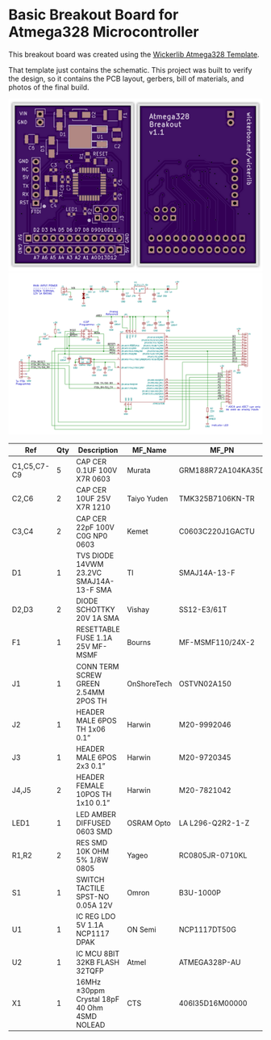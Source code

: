 # Basic Breakout Board for Atmega328 Microcontroller

This breakout board was created using the <a href="https://github.com/wickerbox/wickerlib/blob/master/templates/atmega328-template.zip?raw=true">Wickerlib Atmega328 Template</a>. 

That template just contains the schematic. This project was built to verify the design, so it contains the PCB layout, gerbers, bill of materials, and photos of the final build.

<img src="oshpreview.png">

<img src="schematic.png">

|Ref|Qty|Description|MF_Name|MF_PN|Digikey|
|---|---|-----------|-------|-----|-------|
|C1,C5,C7-C9|5|CAP CER 0.1UF 100V X7R 0603|Murata|GRM188R72A104KA35D|490-3285-1-ND|
|C2,C6|2|CAP CER 10UF 25V X7R 1210|Taiyo Yuden|TMK325B7106KN-TR|587-2599-1-ND|
|C3,C4|2|CAP CER 22pF 100V C0G NP0 0603|Kemet|C0603C220J1GACTU|399-7874-1-ND|
|D1|1|TVS DIODE 14VWM 23.2VC SMAJ14A-13-F SMA|TI|SMAJ14A-13-F|SMAJ14A-FDICT-ND|
|D2,D3|2|DIODE SCHOTTKY 20V 1A SMA|Vishay|SS12-E3/61T|SS12-E3/61TGICT-ND|
|F1|1|RESETTABLE FUSE 1.1A 25V MF-MSMF|Bourns|MF-MSMF110/24X-2|MF-MSMF110/24X-2CT-ND|
|J1|1|CONN TERM SCREW GREEN 2.54MM 2POS TH|OnShoreTech|OSTVN02A150|ED10561-ND|
|J2|1|HEADER MALE 6POS TH 1x06 0.1”|Harwin|M20-9992046|952-1902-ND|
|J3|1|HEADER MALE 6POS 2x3 0.1”|Harwin|M20-9720345|952-1921-ND|
|J4,J5|2|HEADER FEMALE 10POS TH 1x10 0.1”|Harwin|M20-7821042|952-1846-ND|
|LED1|1|LED AMBER DIFFUSED 0603 SMD|OSRAM Opto|LA L296-Q2R2-1-Z|475-2712-1-ND|
|R1,R2|2|RES SMD 10K OHM 5% 1/8W 0805|Yageo|RC0805JR-0710KL|311-10KARCT-ND|
|S1|1|SWITCH TACTILE SPST-NO 0.05A 12V|Omron|B3U-1000P|SW1020CT-ND|
|U1|1|IC REG LDO 5V 1.1A NCP1117 DPAK|ON Semi|NCP1117DT50G|NCP1117DT50GOS-ND|
|U2|1|IC MCU 8BIT 32KB FLASH 32TQFP|Atmel|ATMEGA328P-AU|ATMEGA328P-AU-ND|
|X1|1|16MHz ±30ppm Crystal 18pF 40 Ohm 4SMD NOLEAD|CTS|406I35D16M00000|CTX1206CT-ND|

